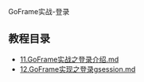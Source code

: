 GoFrame实战-登录

## 教程目录

* [11.GoFrame实战之登录介绍.md](11.GoFrame实战之登录介绍.md)
* [12.GoFrame实现之登录gsession.md](12.GoFrame实现之登录gsession.md)


